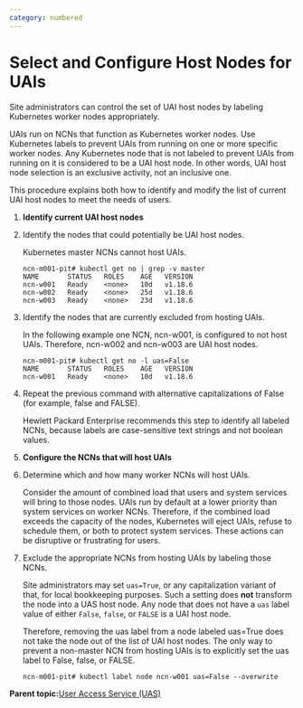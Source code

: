 ```yaml
---
category: numbered
---
```


# Select and Configure Host Nodes for UAIs

Site administrators can control the set of UAI host nodes by labeling Kubernetes worker nodes appropriately.

UAIs run on NCNs that function as Kubernetes worker nodes. Use Kubernetes labels to prevent UAIs from running on one or more specific worker nodes. Any Kubernetes node that is not labeled to prevent UAIs from running on it is considered to be a UAI host node. In other words, UAI host node selection is an exclusive activity, not an inclusive one.

This procedure explains both how to identify and modify the list of current UAI host nodes to meet the needs of users.

1.  **Identify current UAI host nodes**
2.  Identify the nodes that could potentially be UAI host nodes.

    Kubernetes master NCNs cannot host UAIs.

    ```screen
    ncn-m001-pit# kubectl get no | grep -v master
    NAME       STATUS   ROLES    AGE   VERSION
    ncn-w001   Ready    <none>   10d   v1.18.6
    ncn-w002   Ready    <none>   25d   v1.18.6
    ncn-w003   Ready    <none>   23d   v1.18.6
    ```

3.  Identify the nodes that are currently excluded from hosting UAIs.

    In the following example one NCN, ncn-w001, is configured to not host UAIs. Therefore, ncn-w002 and ncn-w003 are UAI host nodes.

    ```screen
    ncn-m001-pit# kubectl get no -l uas=False
    NAME       STATUS   ROLES    AGE   VERSION
    ncn-w001   Ready    <none>   10d   v1.18.6
    ```

4.  Repeat the previous command with alternative capitalizations of False \(for example, false and FALSE\).

    Hewlett Packard Enterprise recommends this step to identify all labeled NCNs, because labels are case-sensitive text strings and not boolean values.

5.  **Configure the NCNs that will host UAIs**
6.  Determine which and how many worker NCNs will host UAIs.

    Consider the amount of combined load that users and system services will bring to those nodes. UAIs run by default at a lower priority than system services on worker NCNs. Therefore, if the combined load exceeds the capacity of the nodes, Kubernetes will eject UAIs, refuse to schedule them, or both to protect system services. These actions can be disruptive or frustrating for users.

7.  Exclude the appropriate NCNs from hosting UAIs by labeling those NCNs.

    Site administrators may set `uas=True`, or any capitalization variant of that, for local bookkeeping purposes. Such a setting does **not** transform the node into a UAS host node. Any node that does not have a `uas` label value of either `False`, `false`, or `FALSE` is a UAI host node.

    Therefore, removing the uas label from a node labeled uas=True does not take the node out of the list of UAI host nodes. The only way to prevent a non-master NCN from hosting UAIs is to explicitly set the uas label to False, false, or FALSE.

    ```screen
    ncn-m001-pit# kubectl label node ncn-w001 uas=False --overwrite
    ```


**Parent topic:**[User Access Service \(UAS\)](User_Access_Service_UAS.md)

